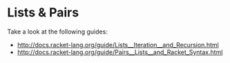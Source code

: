 # Lists & Pairs

Take a look at the following guides:

* <http://docs.racket-lang.org/guide/Lists__Iteration__and_Recursion.html>
* <http://docs.racket-lang.org/guide/Pairs__Lists__and_Racket_Syntax.html>

